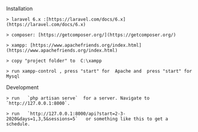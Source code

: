 


 Installation
 
 
	> laravel 6.x :[https://laravel.com/docs/6.x](https://laravel.com/docs/6.x)
    
	> composer: [https://getcomposer.org/](https://getcomposer.org/)
    
	> xampp: [https://www.apachefriends.org/index.html](https://www.apachefriends.org/index.html)
    
	> copy "project folder" to  C:\xampp
    
	> run xampp-control , press "start" for  Apache and  press "start" for Mysql
	 


 Development 
 
	> run   `php artisan serve`  for a server. Navigate to  `http://127.0.0.1:8000`.
    
	> run   `http://127.0.0.1:8000/api?start=2-3-2020&days=1,3,5&sessions=5`   or something like this to get a schedule.
